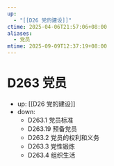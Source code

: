 ```yaml
---
up:
  - "[[D26 党的建设]]"
ctime: 2025-04-06T21:57:06+08:00
aliases:
  - 党员
mtime: 2025-09-09T12:37:19+08:00
---
```


# D263 党员

- up: [[D26 党的建设]]
- down:	
	- D263.1 党员标准
	- D263.19 预备党员
	- D263.2 党员的权利和义务
	- D263.3 党性锻炼
	- D263.4 组织生活
	
